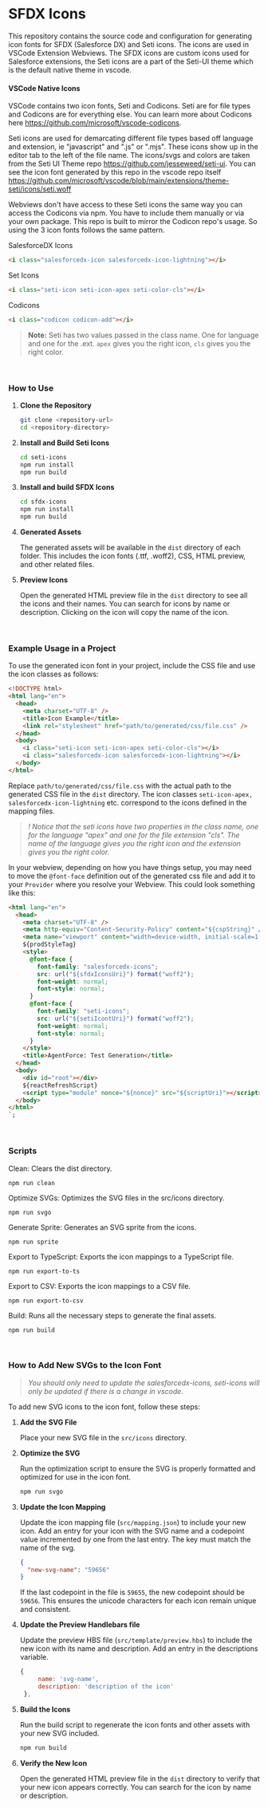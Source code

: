 # SFDX Icons

This repository contains the source code and configuration for generating icon fonts for SFDX (Salesforce DX) and Seti icons. The icons are used in VSCode Extension Webviews. The SFDX icons are custom icons used for Salesforce extensions, the Seti icons are a part of the Seti-UI theme which is the default native theme in vscode.

#### VSCode Native Icons

VSCode contains two icon fonts, Seti and Codicons. Seti are for file types and Codicons are for everything else. You can learn more about Codicons here https://github.com/microsoft/vscode-codicons.

Seti icons are used for demarcating different file types based off language and extension, ie "javascript" and ".js" or ".mjs". These icons show up in the editor tab to the left of the file name. The icons/svgs and colors are taken from the Seti UI Theme repo https://github.com/jesseweed/seti-ui. You can see the icon font generated by this repo in the vscode repo itself https://github.com/microsoft/vscode/blob/main/extensions/theme-seti/icons/seti.woff

Webviews don't have access to these Seti icons the same way you can access the Codicons via npm. You have to include them manually or via your own package. This repo is built to mirror the Codicon repo's usage. So using the 3 icon fonts follows the same pattern.

SalesforceDX Icons

```html
<i class="salesforcedx-icon salesforcedx-icon-lightning"></i>
```

Set Icons

```html
<i class="seti-icon seti-icon-apex seti-color-cls"></i>
```

Codicons

```html
<i class="codicon codicon-add"></i>
```

> **Note:** Seti has two values passed in the class name. One for language and one for the .ext. `apex` gives you the right icon, `cls` gives you the right color.

<br>

### How to Use

1. **Clone the Repository**

   ```sh
   git clone <repository-url>
   cd <repository-directory>
   ```

2. **Install and Build Seti Icons**

   ```sh
   cd seti-icons
   npm run install
   npm run build
   ```

3. **Install and build SFDX Icons**

   ```sh
   cd sfdx-icons
   npm run install
   npm run build
   ```

4. **Generated Assets**

   The generated assets will be available in the `dist` directory of each folder. This includes the icon fonts (.ttf, .woff2), CSS, HTML preview, and other related files.

5. **Preview Icons**

   Open the generated HTML preview file in the `dist` directory to see all the icons and their names. You can search for icons by name or description. Clicking on the icon will copy the name of the icon.

<br>

### Example Usage in a Project

To use the generated icon font in your project, include the CSS file and use the icon classes as follows:

```html
<!DOCTYPE html>
<html lang="en">
  <head>
    <meta charset="UTF-8" />
    <title>Icon Example</title>
    <link rel="stylesheet" href="path/to/generated/css/file.css" />
  </head>
  <body>
    <i class="seti-icon seti-icon-apex seti-color-cls"></i>
    <i class="salesforcedx-icon salesforcedx-icon-lightning"></i>
  </body>
</html>
```

Replace `path/to/generated/css/file.css` with the actual path to the generated CSS file in the `dist` directory. The icon classes `seti-icon-apex, salesforcedx-icon-lightning` etc. correspond to the icons defined in the mapping files.

> _! Notice that the seti icons have two properties in the class name, one for the language "apex" and one for the file extension "cls". The name of the language gives you the right icon and the extension gives you the right color._

In your webview, depending on how you have things setup, you may need to move the `@font-face` definition out of the generated css file and add it to your `Provider` where you resolve your Webview. This could look something like this:

```html
<html lang="en">
  <head>
    <meta charset="UTF-8" />
    <meta http-equiv="Content-Security-Policy" content="${cspString}" />
    <meta name="viewport" content="width=device-width, initial-scale=1.0" />
    ${prodStyleTag}
    <style>
      @font-face {
        font-family: "salesforcedx-icons";
        src: url("${sfdxIconsUri}") format("woff2");
        font-weight: normal;
        font-style: normal;
      }
      @font-face {
        font-family: "seti-icons";
        src: url("${setiIcontUri}") format("woff2");
        font-weight: normal;
        font-style: normal;
      }
    </style>
    <title>AgentForce: Test Generation</title>
  </head>
  <body>
    <div id="root"></div>
    ${reactRefreshScript}
    <script type="module" nonce="${nonce}" src="${scriptUri}"></script>
  </body>
</html>
`;
```

<br>

### Scripts

Clean: Clears the dist directory.

```
npm run clean
```

Optimize SVGs: Optimizes the SVG files in the src/icons directory.

```
npm run svgo
```

Generate Sprite: Generates an SVG sprite from the icons.

```
npm run sprite
```

Export to TypeScript: Exports the icon mappings to a TypeScript file.

```
npm run export-to-ts
```

Export to CSV: Exports the icon mappings to a CSV file.

```
npm run export-to-csv
```

Build: Runs all the necessary steps to generate the final assets.

```
npm run build
```

<br>

### How to Add New SVGs to the Icon Font

> _You should only need to update the salesforcedx-icons, seti-icons will only be updated if there is a change in vscode._

To add new SVG icons to the icon font, follow these steps:

1. **Add the SVG File**

   Place your new SVG file in the `src/icons` directory.

2. **Optimize the SVG**

   Run the optimization script to ensure the SVG is properly formatted and optimized for use in the icon font.

   ```sh
   npm run svgo
   ```

3. **Update the Icon Mapping**

   Update the icon mapping file (`src/mapping.json`) to include your new icon. Add an entry for your icon with the SVG name and a codepoint value incremented by one from the last entry. The key must match the name of the svg.

   ```json
   {
     "new-svg-name": "59656"
   }
   ```

   If the last codepoint in the file is `59655`, the new codepoint should be `59656`. This ensures the unicode characters for each icon remain unique and consistent.

4. **Update the Preview Handlebars file**

   Update the preview HBS file (`src/template/preview.hbs`) to include the new icon with its name and description. Add an entry in the descriptions variable.

   ```js
   {
        name: 'svg-name',
        description: 'description of the icon'
    },
   ```

5. **Build the Icons**

   Run the build script to regenerate the icon fonts and other assets with your new SVG included.

   ```sh
   npm run build
   ```

6. **Verify the New Icon**

   Open the generated HTML preview file in the `dist` directory to verify that your new icon appears correctly. You can search for the icon by name or description.
